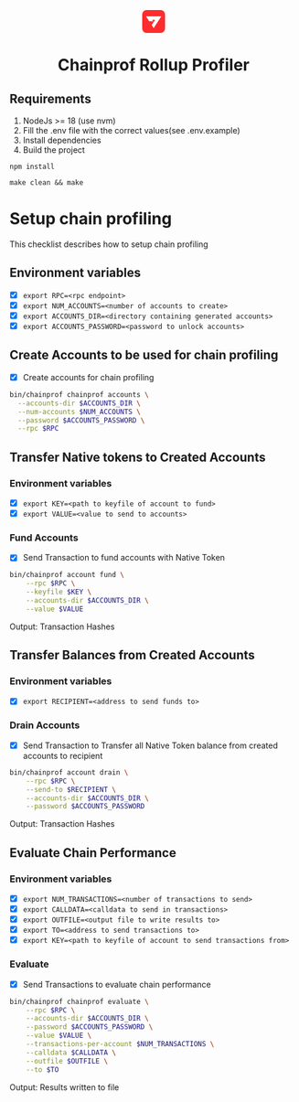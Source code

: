<p align="center">
<a href="https://game7.io/"><svg width="40" height="40" viewBox="0 0 40 40" fill="none" xmlns="http://www.w3.org/2000/svg"><path d="M0 12.8C0 8.31958 0 6.07937 0.871948 4.36808C1.63893 2.86278 2.86278 1.63893 4.36808 0.871948C6.07937 0 8.31958 0 12.8 0H27.2C31.6804 0 33.9206 0 35.6319 0.871948C37.1372 1.63893 38.3611 2.86278 39.1281 4.36808C40 6.07937 40 8.31958 40 12.8V27.2C40 31.6804 40 33.9206 39.1281 35.6319C38.3611 37.1372 37.1372 38.3611 35.6319 39.1281C33.9206 40 31.6804 40 27.2 40H12.8C8.31958 40 6.07937 40 4.36808 39.1281C2.86278 38.3611 1.63893 37.1372 0.871948 35.6319C0 33.9206 0 31.6804 0 27.2V12.8Z" fill="#FE2C2E"></path><path d="M6.71875 11.0938L12.1477 19.3872H19.1812L17.5837 16.9457H22.6535L16.6019 26.193L20.1172 31.5625L33.5156 11.0938H6.71875Z" fill="white"></path></svg></a>
</p>
<h1 align="center">Chainprof Rollup Profiler</h1>

## Requirements

1. NodeJs >= 18 (use nvm)
2. Fill the .env file with the correct values(see .env.example)
3. Install dependencies
4. Build the project

```shell
npm install
```

```shell
make clean && make
```

# Setup chain profiling

This checklist describes how to setup chain profiling

## Environment variables

- [x] `export RPC=<rpc endpoint>`
- [x] `export NUM_ACCOUNTS=<number of accounts to create>`
- [x] `export ACCOUNTS_DIR=<directory containing generated accounts>`
- [x] `export ACCOUNTS_PASSWORD=<password to unlock accounts>`

## Create Accounts to be used for chain profiling

- [x] Create accounts for chain profiling

```bash
bin/chainprof chainprof accounts \
  --accounts-dir $ACCOUNTS_DIR \
  --num-accounts $NUM_ACCOUNTS \
  --password $ACCOUNTS_PASSWORD \
  --rpc $RPC
```

## Transfer Native tokens to Created Accounts

### Environment variables

- [x] `export KEY=<path to keyfile of account to fund>`
- [x] `export VALUE=<value to send to accounts>`

### Fund Accounts

- [x] Send Transaction to fund accounts with Native Token

```bash
bin/chainprof account fund \
    --rpc $RPC \
    --keyfile $KEY \
    --accounts-dir $ACCOUNTS_DIR \
    --value $VALUE
```

Output: Transaction Hashes

## Transfer Balances from Created Accounts

### Environment variables

- [x] `export RECIPIENT=<address to send funds to>`

### Drain Accounts

- [x] Send Transaction to Transfer all Native Token balance from created accounts to recipient

```bash
bin/chainprof account drain \
    --rpc $RPC \
    --send-to $RECIPIENT \
    --accounts-dir $ACCOUNTS_DIR \
    --password $ACCOUNTS_PASSWORD 
```

Output: Transaction Hashes

## Evaluate Chain Performance

### Environment variables

- [x] `export NUM_TRANSACTIONS=<number of transactions to send>`
- [x] `export CALLDATA=<calldata to send in transactions>`
- [x] `export OUTFILE=<output file to write results to>`
- [x] `export TO=<address to send transactions to>`
- [x] `export KEY=<path to keyfile of account to send transactions from>`

### Evaluate

- [x] Send Transactions to evaluate chain performance

```bash
bin/chainprof chainprof evaluate \
    --rpc $RPC \
    --accounts-dir $ACCOUNTS_DIR \
    --password $ACCOUNTS_PASSWORD \
    --value $VALUE \
    --transactions-per-account $NUM_TRANSACTIONS \
    --calldata $CALLDATA \
    --outfile $OUTFILE \
    --to $TO
```

Output: Results written to file
